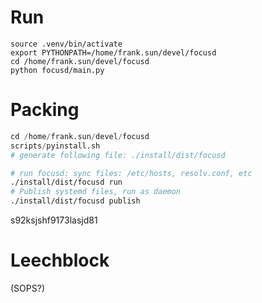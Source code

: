 
# Run

```
source .venv/bin/activate
export PYTHONPATH=/home/frank.sun/devel/focusd
cd /home/frank.sun/devel/focusd
python focusd/main.py
```

# Packing

```s
cd /home/frank.sun/devel/focusd
scripts/pyinstall.sh
# generate following file: ./install/dist/focusd
```

```sh
# run focusd: sync files: /etc/hosts, resolv.conf, etc
./install/dist/focusd run
# Publish systemd files, run as daemon 
./install/dist/focusd publish
```

s92ksjshf9173lasjd81

# Leechblock

(SOPS?)